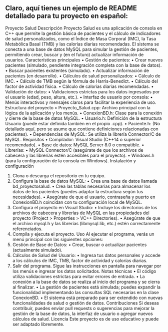 Claro, aquí tienes un ejemplo de README detallado para tu proyecto en español:
---
Proyecto Salud
Descripción
Proyecto Salud es una aplicación de consola en C++ que permite la gestión básica de pacientes y el cálculo de indicadores de salud personalizados, como el Índice de Masa Corporal (IMC), la Tasa Metabólica Basal (TMB) y las calorías diarias recomendadas. El sistema se conecta a una base de datos MySQL para simular la gestión de pacientes, permitiendo crear, buscar y (en el futuro) actualizar información de usuarios.
Características principales
•	Gestión de pacientes:
•	Crear nuevos pacientes (simulado, pendiente integración completa con la base de datos).
•	Buscar pacientes existentes (simulado).
•	Actualizar información de pacientes (en desarrollo).
•	Cálculos de salud personalizados:
•	Cálculo de IMC.
•	Cálculo de TMB según la fórmula de Harris-Benedict.
•	Cálculo del factor de actividad física.
•	Cálculo de calorías diarias recomendadas.
•	Validación de datos:
•	Validaciones estrictas para los datos ingresados por el usuario (edad, peso, altura, etc.).
•	Interfaz de usuario por consola:
•	Menús interactivos y mensajes claros para facilitar la experiencia de uso.
Estructura del proyecto
•	Proyecto_Salud.cpp: Archivo principal con la lógica de la aplicación y los menús.
•	ConexionBD.h: Clase para la conexión y cierre de la base de datos MySQL.
•	Usuario.h: Definición de la estructura Usuario (puede estar definida también en el propio .cpp).
•	Paciente.h: (No detallado aquí, pero se asume que contiene definiciones relacionadas con pacientes).
•	Dependencias de MySQL: Se utiliza la librería Connector/C de MySQL.
Requisitos
•	Compilador: Visual Studio (C++14 o superior recomendado).
•	Base de datos: MySQL Server 8.0 o compatible.
•	Librerías:
•	MySQL Connector/C (asegúrate de que los archivos de cabecera y las librerías estén accesibles para el proyecto).
•	Windows.h (para la configuración de la consola en Windows).
Instalación y configuración
1.	Clona o descarga el repositorio en tu equipo.
2.	Configura la base de datos MySQL:
•	Crea una base de datos llamada bd_proyectosalud.
•	Crea las tablas necesarias para almacenar los datos de los pacientes (puedes adaptar la estructura según tus necesidades).
•	Asegúrate de que el usuario, contraseña y puerto en ConexionBD.h coincidan con tu configuración local de MySQL.
3.	Configura el proyecto en Visual Studio:
•	Incluye los directorios de los archivos de cabecera y librerías de MySQL en las propiedades del proyecto (Project > Properties > VC++ Directories).
•	Asegúrate de que el archivo mysql.h y las librerías (libmysql.lib, etc.) estén correctamente referenciados.
4.	Compila y ejecuta el proyecto.
Uso
Al ejecutar el programa, verás un menú principal con las siguientes opciones:
1.	Gestión de Base de Datos:
•	Crear, buscar o actualizar pacientes (actualmente simulado).
2.	Cálculos de Salud del Usuario:
•	Ingresa tus datos personales y accede a los cálculos de IMC, TMB, factor de actividad y calorías diarias.
3.	Salir del programa.
Sigue las instrucciones en pantalla para navegar por los menús e ingresar los datos solicitados.
Notas técnicas
•	El código utiliza validaciones estrictas para evitar errores de entrada.
•	La conexión a la base de datos se realiza al inicio del programa y se cierra al finalizar.
•	La gestión de pacientes está simulada; puedes expandir la funcionalidad implementando las consultas SQL necesarias en la clase ConexionBD.
•	El sistema está preparado para ser extendido con nuevas funcionalidades de salud o gestión de datos.
Contribuciones
Si deseas contribuir, puedes enviar pull requests o sugerencias para mejorar la gestión de la base de datos, la interfaz de usuario o agregar nuevos cálculos de salud.
Licencia
Este proyecto es de uso educativo y puede ser adaptado libremente.
